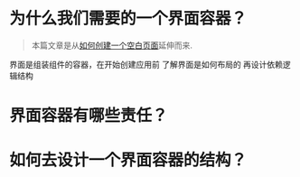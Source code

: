 # 为什么我们需要的一个界面容器？

> 本篇文章是从[如何创建一个空白页面](./create-blank-page.md)延伸而来.

界面是组装组件的容器，在开始创建应用前
了解界面是如何布局的
再设计依赖逻辑结构

# 界面容器有哪些责任？

# 如何去设计一个界面容器的结构？
